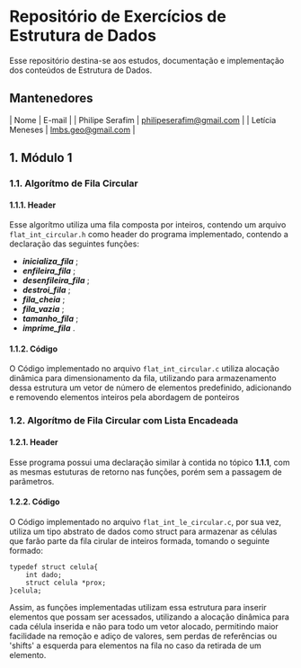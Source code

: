 # Repositório de Exercícios de Estrutura de Dados

Esse repositório destina-se aos estudos, documentação e implementação dos conteúdos de Estrutura de Dados.

## Mantenedores

| Nome | E-mail |
| Philipe Serafim | philipeserafim@gmail.com |
| Letícia Meneses | lmbs.geo@gmail.com |

## 1. Módulo 1

### 1.1. Algorítmo de Fila Circular

#### 1.1.1. Header
Esse algorítmo utiliza uma fila composta por inteiros, contendo um arquivo `flat_int_circular.h` como header do programa implementado, contendo a declaração das seguintes funções:

* ***inicializa_fila*** ;
* ***enfileira_fila*** ;
* ***desenfileira_fila*** ;
* ***destroi_fila*** ;
* ***fila_cheia*** ;
* ***fila_vazia*** ;
* ***tamanho_fila*** ;
* ***imprime_fila*** .

#### 1.1.2. Código

O Código implementado no arquivo `flat_int_circular.c` utiliza alocação dinâmica para dimensionamento da fila, utilizando para armazenamento dessa estrutura um vetor de número de elementos predefinido, adicionando e removendo elementos inteiros pela abordagem de ponteiros

### 1.2. Algorítmo de Fila Circular com Lista Encadeada

#### 1.2.1. Header
Esse programa possui uma declaração similar à contida no tópico **1.1.1**, com as mesmas estuturas de retorno nas funções, porém sem a passagem de parâmetros.

#### 1.2.2. Código

O Código implementado no arquivo `flat_int_le_circular.c`, por sua vez, utiliza um tipo abstrato de dados como struct para armazenar as células que farão parte da fila cirular de inteiros formada, tomando o seguinte formado:

```
typedef struct celula{
	int dado;
	struct celula *prox;
}celula;
```

Assim, as funções implementadas utilizam essa estrutura para inserir elementos que possam ser acessados, utilizando a alocação dinâmica para cada célula inserida e não para todo um vetor alocado, permitindo maior facilidade na remoção e adiço de valores, sem perdas de referências ou 'shifts' a esquerda para elementos na fila no caso da retirada de um elemento. 





